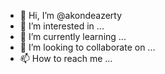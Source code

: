 - 👋 Hi, I’m @akondeazerty
- 👀 I’m interested in ...
- 🌱 I’m currently learning ...
- 💞️ I’m looking to collaborate on ...
- 📫 How to reach me ...

<!---
akondeazerty/akondeazerty is a ✨ special ✨ repository because its `README.md` (this file) appears on your GitHub profile.
You can click the Preview link to take a look at your changes.
--->
